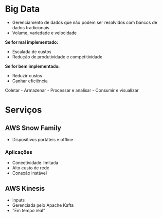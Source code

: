 # Big Data
- Gerenciamento de dados que não podem ser resolvidos com bancos de dados tradicionais
- Volume, variedade e velocidade

**Se for mal implementado:**
- Escalada de custos
- Redução de produtividade e competitividade

**Se for bem implementado:**
- Reduzir custos
- Ganhar eficiência

Coletar - Armazenar - Processar e analisar - Consumir e visualizar

# Serviços
## AWS Snow Family 
- Dispositivos portáteis e offline
 
### Aplicações
- Conectividade limitada
- Alto custo de rede
- Conexão instável

## AWS Kinesis
- Inputs
- Gerenciada pelo Apache Kafta
- "Em tempo real"
